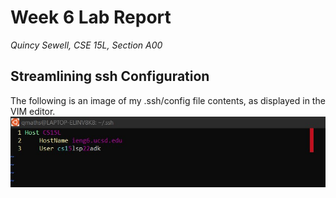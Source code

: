 # Week 6 Lab Report
*Quincy Sewell, CSE 15L, Section A00*

## Streamlining ssh Configuration
The following is an image of my .ssh/config file contents, as displayed in the VIM editor.
![](lab-report-3-ssh-config-file.jpg)
